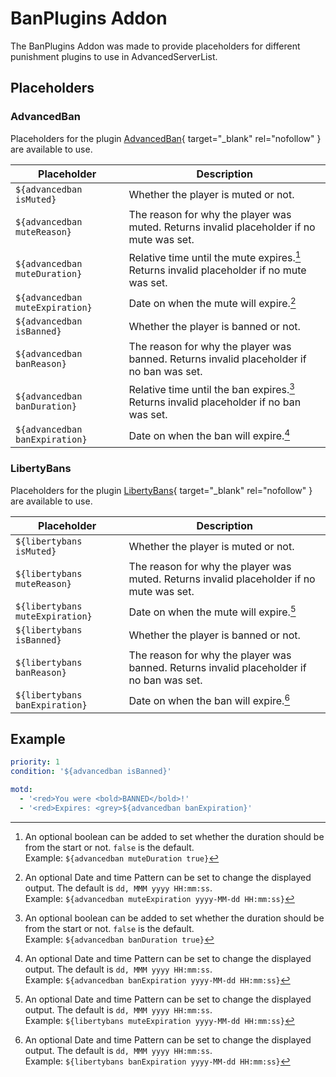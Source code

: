 # BanPlugins Addon

The BanPlugins Addon was made to provide placeholders for different punishment plugins to use in AdvancedServerList.

## Placeholders

### AdvancedBan

Placeholders for the plugin [AdvancedBan](https://www.spigotmc.org/resources/8695/){ target="_blank" rel="nofollow" } are available to use.

| Placeholder                     | Description                                                                               |
|---------------------------------|-------------------------------------------------------------------------------------------|
| `${advancedban isMuted}`        | Whether the player is muted or not.                                                       |
| `${advancedban muteReason}`     | The reason for why the player was muted. Returns invalid placeholder if no mute was set.  |
| `${advancedban muteDuration}`   | Relative time until the mute expires.[^1] Returns invalid placeholder if no mute was set. |
| `${advancedban muteExpiration}` | Date on when the mute will expire.[^2]                                                    |
| `${advancedban isBanned}`       | Whether the player is banned or not.                                                      |
| `${advancedban banReason}`      | The reason for why the player was banned. Returns invalid placeholder if no ban was set.  |
| `${advancedban banDuration}`    | Relative time until the ban expires.[^3] Returns invalid placeholder if no ban was set.   |
| `${advancedban banExpiration}`  | Date on when the ban will expire.[^4]                                                     |

[^1]:
    An optional boolean can be added to set whether the duration should be from the start or not. `false` is the default.  
    Example: `${advancedban muteDuration true}`
[^2]:
    An optional Date and time Pattern can be set to change the displayed output. The default is `dd, MMM yyyy HH:mm:ss`.  
    Example: `${advancedban muteExpiration yyyy-MM-dd HH:mm:ss}`
[^3]:
    An optional boolean can be added to set whether the duration should be from the start or not. `false` is the default.  
    Example: `${advancedban banDuration true}`
[^4]:
    An optional Date and time Pattern can be set to change the displayed output. The default is `dd, MMM yyyy HH:mm:ss`.  
    Example: `${advancedban banExpiration yyyy-MM-dd HH:mm:ss}`

### LibertyBans

Placeholders for the plugin [LibertyBans](https://modrinth.com/plugin/libertybans/){ target="_blank" rel="nofollow" } are available to use.

| Placeholder                     | Description                                                                              |
|---------------------------------|------------------------------------------------------------------------------------------|
| `${libertybans isMuted}`        | Whether the player is muted or not.                                                      |
| `${libertybans muteReason}`     | The reason for why the player was muted. Returns invalid placeholder if no mute was set. |
| `${libertybans muteExpiration}` | Date on when the mute will expire.[^5]                                                   |
| `${libertybans isBanned}`       | Whether the player is banned or not.                                                     |
| `${libertybans banReason}`      | The reason for why the player was banned. Returns invalid placeholder if no ban was set. |
| `${libertybans banExpiration}`  | Date on when the ban will expire.[^6]                                                    |

[^5]:
    An optional Date and time Pattern can be set to change the displayed output. The default is `dd, MMM yyyy HH:mm:ss`.  
    Example: `${libertybans muteExpiration yyyy-MM-dd HH:mm:ss}`
[^6]:
    An optional Date and time Pattern can be set to change the displayed output. The default is `dd, MMM yyyy HH:mm:ss`.  
    Example: `${libertybans banExpiration yyyy-MM-dd HH:mm:ss}`

## Example

```yaml title="banned.yml"
priority: 1
condition: '${advancedban isBanned}'

motd:
  - '<red>You were <bold>BANNED</bold>!'
  - '<red>Expires: <grey>${advancedban banExpiration}'
```